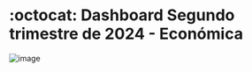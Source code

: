﻿# :octocat: Dashboard Segundo trimestre de 2024 - Económica

![image](https://github.com/user-attachments/assets/ab66f60d-07e5-4478-9fe7-6dd7e5866911)

